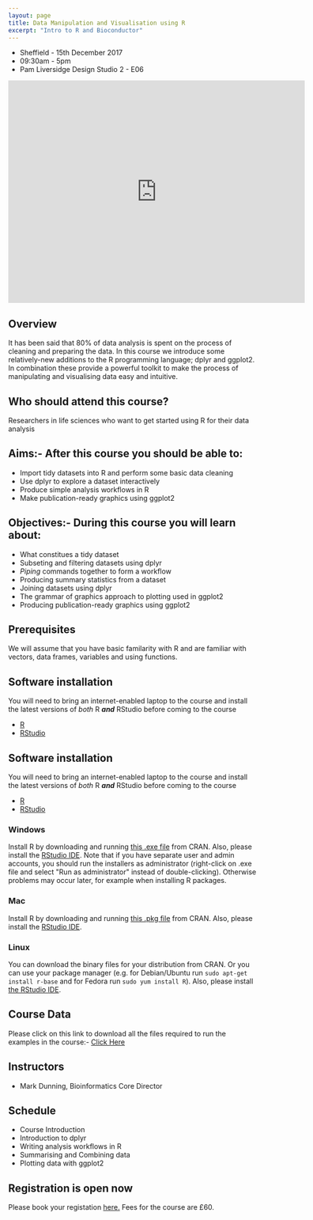 ```yaml
---
layout: page
title: Data Manipulation and Visualisation using R
excerpt: "Intro to R and Bioconductor"
---
```


- Sheffield - 15th December 2017
- 09:30am - 5pm
- Pam Liversidge Design Studio 2 - E06

<iframe src="https://www.google.com/maps/embed?pb=!1m14!1m8!1m3!1d9519.181464571486!2d-1.4777067!3d53.3827108!3m2!1i1024!2i768!4f13.1!3m3!1m2!1s0x0%3A0x60e5580cdf19b137!2sPam+Liversidge+Building!5e0!3m2!1sen!2suk!4v1510862811609" width="600" height="450" frameborder="0" style="border:0" allowfullscreen></iframe>

## Overview

It has been said that 80% of data analysis is spent on the process of cleaning and preparing the data. In this course we introduce some relatively-new additions to the R programming language; dplyr and ggplot2. In combination these provide a powerful toolkit to make the process of manipulating and visualising data easy and intuitive. 

## Who should attend this course?

Researchers in life sciences who want to get started using R for their data analysis

## Aims:- After this course you should be able to:

- Import tidy datasets into R and perform some basic data cleaning
- Use dplyr to explore a dataset interactively
- Produce simple analysis workflows in R
- Make publication-ready graphics using ggplot2

## Objectives:- During this course you will learn about:

- What constitues a tidy dataset
- Subseting and filtering datasets using dplyr
- *Piping* commands together to form a workflow
- Producing summary statistics from a dataset
- Joining datasets using dplyr
- The grammar of graphics approach to plotting used in ggplot2
- Producing publication-ready graphics using ggplot2


## Prerequisites

We will assume that you have basic familarity with R and are familiar with vectors, data frames, variables and using functions.


## Software installation

You will need to bring an internet-enabled laptop to the course and install the latest versions of *both* R ***and*** RStudio before coming to the course

- [R](https://cran.r-project.org/)
- [RStudio](https://www.rstudio.com/products/rstudio/download/#download)

## Software installation

You will need to bring an internet-enabled laptop to the course and install the latest versions of *both* R ***and*** RStudio before coming to the course

- [R](https://cran.r-project.org/)
- [RStudio](https://www.rstudio.com/products/rstudio/download/#download)

### Windows

Install R by downloading and running [this .exe file](http://cran.r-project.org/bin/windows/base/release.htm) from CRAN. Also, please install the [RStudio IDE](http://www.rstudio.com/ide/download/desktop). Note that if you have separate user and admin accounts, you should run the installers as administrator (right-click on .exe file and select "Run as administrator" instead of double-clicking). Otherwise problems may occur later, for example when installing R packages.

### Mac

Install R by downloading and running [this .pkg file](http://cran.r-project.org/bin/macosx/R-latest.pkg) from CRAN. Also, please install the [RStudio IDE](http://www.rstudio.com/ide/download/desktop). 

### Linux

You can download the binary files for your distribution from CRAN. Or you can use your package manager (e.g. for Debian/Ubuntu run `sudo apt-get install r-base` and for Fedora run `sudo yum install R`). Also, please install [the RStudio IDE](http://www.rstudio.com/ide/download/desktop). 


## Course Data

Please click on this link to download all the files required to run the examples in the course:- [Click Here](https://rawgit.com/bioinformatics-core-shared-training/r-intermediate/master/Course_Data.zip)

## Instructors

- Mark Dunning, Bioinformatics Core Director

## Schedule


- Course Introduction
- Introduction to dplyr
- Writing analysis workflows in R
- Summarising and Combining data
- Plotting data with ggplot2

## Registration is open now
Please book your registation [here.](http://onlineshop.shef.ac.uk/conferences-events/faculty-of-medicine-dentistry-and-health/neuroscience/data-manipulation-and-visualisation-in-r) Fees for the course are £60.
